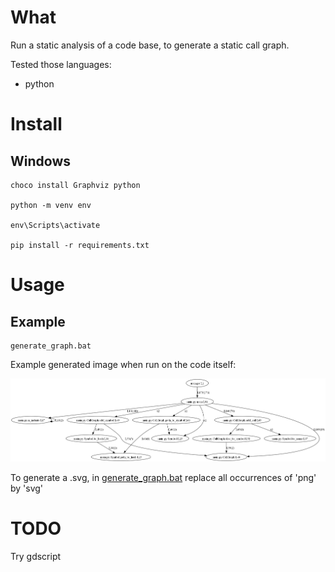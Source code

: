 # What

Run a static analysis of a code base, to generate a static call graph.

Tested those languages:
- python

# Install

## Windows

```
choco install Graphviz python

python -m venv env

env\Scripts\activate

pip install -r requirements.txt
```

# Usage

## Example

```
generate_graph.bat
```

Example generated image when run on the code itself:

![image](doc/example_graph_dot.png)

To generate a .svg, in [generate_graph.bat](generate_graph.bat) replace all occurrences of 'png' by 'svg'

# TODO

Try gdscript
